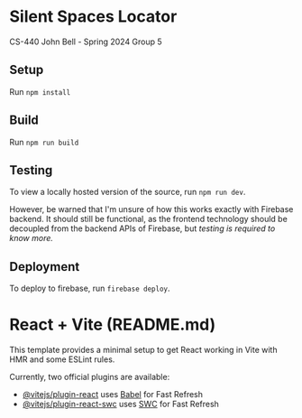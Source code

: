 # Silent Spaces Locator

CS-440 John Bell - Spring 2024 Group 5

## Setup

Run `npm install`

## Build

Run `npm run build`

## Testing

To view a locally hosted version of the source, run `npm run dev`.

However, be warned that I'm unsure of how this works exactly with Firebase backend. It should still be functional, as the frontend technology should be decoupled from the backend APIs of Firebase, but _testing is required to know more._

## Deployment

To deploy to firebase, run `firebase deploy`.

# React + Vite (README.md)

This template provides a minimal setup to get React working in Vite with HMR and some ESLint rules.

Currently, two official plugins are available:

-   [@vitejs/plugin-react](https://github.com/vitejs/vite-plugin-react/blob/main/packages/plugin-react/README.md) uses [Babel](https://babeljs.io/) for Fast Refresh
-   [@vitejs/plugin-react-swc](https://github.com/vitejs/vite-plugin-react-swc) uses [SWC](https://swc.rs/) for Fast Refresh
